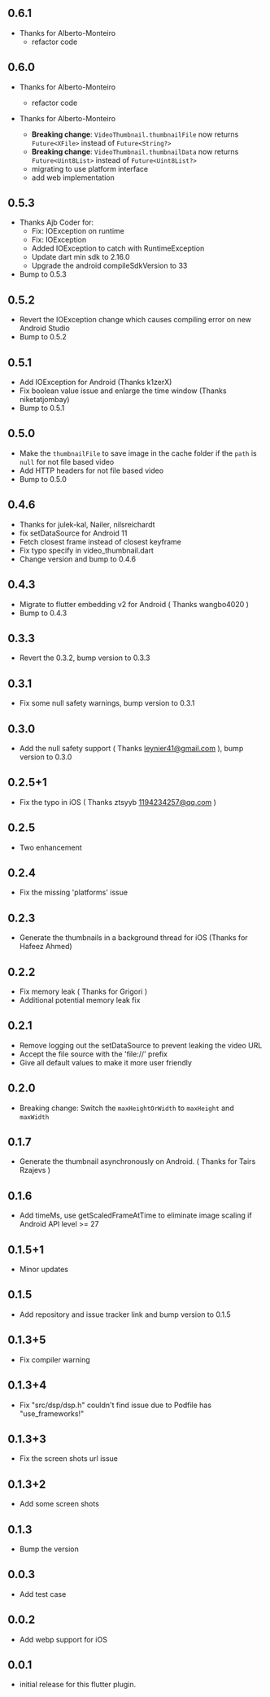 ## 0.6.1
* Thanks for Alberto-Monteiro
  - refactor code

## 0.6.0
* Thanks for Alberto-Monteiro
  - refactor code

* Thanks for Alberto-Monteiro
  - **Breaking change**: `VideoThumbnail.thumbnailFile` now returns `Future<XFile>` instead of `Future<String?>`
  - **Breaking change**: `VideoThumbnail.thumbnailData` now returns `Future<Uint8List>` instead of `Future<Uint8List?>`
  - migrating to use platform interface
  - add web implementation

## 0.5.3
* Thanks Ajb Coder for:
  -   Fix: IOException on runtime
  -   Fix: IOException
  -   Added IOException to catch with RuntimeException
  -   Update dart min sdk to 2.16.0
  -   Upgrade the android compileSdkVersion to 33
* Bump to 0.5.3

## 0.5.2
* Revert the IOException change which causes compiling error on new Android Studio
* Bump to 0.5.2

## 0.5.1
* Add IOException for Android (Thanks k1zerX)
* Fix boolean value issue and enlarge the time window (Thanks niketatjombay) 
* Bump to 0.5.1

## 0.5.0

* Make the `thumbnailFile` to save image in the cache folder if the `path` is `null` for not file based video
* Add HTTP headers for not file based video
* Bump to 0.5.0

## 0.4.6

* Thanks for julek-kal, Nailer, nilsreichardt
* fix setDataSource for Android 11
* Fetch closest frame instead of closest keyframe
* Fix typo specify in video_thumbnail.dart
* Change version and bump to 0.4.6

## 0.4.3

* Migrate to flutter embedding v2 for Android ( Thanks wangbo4020 )
* Bump to 0.4.3

## 0.3.3

* Revert the 0.3.2, bump version to 0.3.3

## 0.3.1

* Fix some null safety warnings, bump version to 0.3.1

## 0.3.0

* Add the null safety support ( Thanks leynier41@gmail.com ), bump version to 0.3.0

## 0.2.5+1

* Fix the typo in iOS ( Thanks ztsyyb <1194234257@qq.com> )

## 0.2.5

* Two enhancement

## 0.2.4

* Fix the missing 'platforms' issue

## 0.2.3

* Generate the thumbnails in a background thread for iOS (Thanks for Hafeez Ahmed)

## 0.2.2

* Fix memory leak ( Thanks for Grigori )
* Additional potential memory leak fix

## 0.2.1

* Remove logging out the setDataSource to prevent leaking the video URL
* Accept the file source with the 'file://' prefix
* Give all default values to make it more user friendly

## 0.2.0

* Breaking change: Switch the `maxHeightOrWidth` to `maxHeight` and `maxWidth`

## 0.1.7

* Generate the thumbnail asynchronously on Android. ( Thanks for Tairs Rzajevs )
## 0.1.6

* Add timeMs, use getScaledFrameAtTime to eliminate image scaling if Android API level >= 27
## 0.1.5+1

* Minor updates
## 0.1.5

* Add repository and issue tracker link and bump version to 0.1.5
## 0.1.3+5

* Fix compiler warning
## 0.1.3+4

* Fix "src/dsp/dsp.h" couldn't find issue due to Podfile has "use_frameworks!"
## 0.1.3+3

* Fix the screen shots url issue
## 0.1.3+2

* Add some screen shots
## 0.1.3

* Bump the version
## 0.0.3

* Add test case
## 0.0.2

* Add webp support for iOS
## 0.0.1

* initial release for this flutter plugin.
